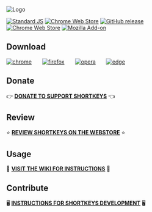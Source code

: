 ![Logo](https://user-images.githubusercontent.com/32261/33674247-eca884f0-da7c-11e7-8237-409887ef2c52.png)

[![Standard JS](https://img.shields.io/badge/code_style-standard-brightgreen.svg)](https://standardjs.com) [![Chrome Web Store](https://img.shields.io/chrome-web-store/users/logpjaacgmcbpdkdchjiaagddngobkck.svg)](chrome.google.com/webstore/detail/shortkeys-custom-keyboard/logpjaacgmcbpdkdchjiaagddngobkck?hl=en-US&gl=US) [![GitHub release](https://img.shields.io/github/release/mikecrittenden/shortkeys.svg)](https://github.com/mikecrittenden/shortkeys/releases) [![Chrome Web Store](https://img.shields.io/chrome-web-store/v/logpjaacgmcbpdkdchjiaagddngobkck.svg)](https://chrome.google.com/webstore/detail/shortkeys-custom-keyboard/logpjaacgmcbpdkdchjiaagddngobkck?hl=en-US&gl=US) [![Mozilla Add-on](https://img.shields.io/amo/v/shortkeys.svg)](https://addons.mozilla.org/en-US/firefox/addon/shortkeys/)

## Download

[![chrome](https://user-images.githubusercontent.com/32261/33695359-fe69c322-daca-11e7-8fd3-7a0126d08852.png)](https://chrome.google.com/webstore/detail/shortkeys-custom-keyboard/logpjaacgmcbpdkdchjiaagddngobkck?hl=en-US&gl=US)&nbsp;&nbsp;&nbsp;&nbsp;&nbsp;&nbsp;
[![firefox](https://user-images.githubusercontent.com/32261/33695357-fe523b9e-daca-11e7-852b-6af15186b8c7.png)](https://addons.mozilla.org/en-US/firefox/addon/shortkeys-custom-shortcuts/)&nbsp;&nbsp;&nbsp;&nbsp;&nbsp;&nbsp;
[![opera](https://user-images.githubusercontent.com/32261/33695358-fe5e604a-daca-11e7-85cb-48e98367030d.png)](https://addons.opera.com/en/extensions/details/shortkeys/?display=en)&nbsp;&nbsp;&nbsp;&nbsp;&nbsp;&nbsp;
[![edge](https://user-images.githubusercontent.com/32261/33695356-fe474342-daca-11e7-8777-e163d19bcbf4.png)](https://github.com/mikecrittenden/shortkeys/releases)&nbsp;&nbsp;&nbsp;&nbsp;&nbsp;&nbsp;

## Donate

👉 **[DONATE TO SUPPORT SHORTKEYS](https://salt.bountysource.com/teams/chrome-shortkeys)** 👈 

## Review

⭐ **[REVIEW SHORTKEYS ON THE WEBSTORE](https://chrome.google.com/webstore/detail/shortkeys-custom-keyboard/logpjaacgmcbpdkdchjiaagddngobkck/reviews?hl=en-US&gl=US)** ⭐

## Usage

📝 **[VISIT THE WIKI FOR INSTRUCTIONS](https://github.com/mikecrittenden/shortkeys/wiki/How-To-Use-Shortkeys)** 📝

## Contribute

🖥️ **[INSTRUCTIONS FOR SHORTKEYS DEVELOPMENT](https://github.com/mikecrittenden/shortkeys/wiki/Development-setup-instructions)** 🖥️
